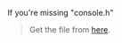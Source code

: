 If you're missing "console.h"
> Get the file from [here](https://github.com/DannyAvramov/CMD-Console-Tool).
